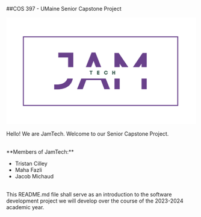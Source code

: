 ##COS 397 - UMaine Senior Capstone Project 
<!-- This next line is for rendering our team log from the Logo directory -->
![jamTechLogo](Logo/jamTechLogo.png)

Hello! We are JamTech. Welcome to our Senior Capstone Project.

<br>
**Members of JamTech:**

* Tristan Cilley<!-- Write your Name Below, use * for bullet point -->
* Maha Fazli
* Jacob Michaud


<br>
This README.md file shall serve as an introduction to the software development project we will develop over the course of the 2023-2024 academic year.





